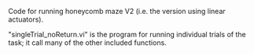 Code for running honeycomb maze V2 (i.e. the version using linear actuators). 

"singleTrial_noReturn.vi" is the program for running individual trials of the task; it call many of the other included functions.  
